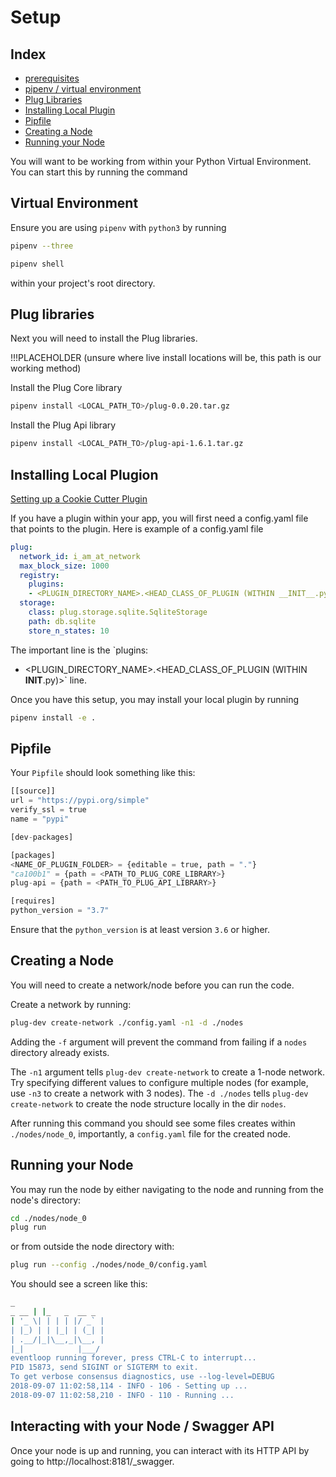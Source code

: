 # Setup

## Index
* [prerequisites]({{book.prerequisites}})
* [pipenv / virtual environment](#virtual-environment)
* [Plug Libraries](#plug-libraries)
* [Installing Local Plugin](#installing-local-plugin)
* [Pipfile](#Pipfile)
* [Creating a Node](#creating-a-node)
* [Running your Node](#running-your-node)

You will want to be working from within your Python Virtual Environment. You can start this by running the command

## Virtual Environment

Ensure you are using `pipenv` with `python3` by running
``` sh
pipenv --three
```

``` sh
pipenv shell
```

within your project's root directory.

## Plug libraries

Next you will need to install the Plug libraries.

!!!PLACEHOLDER (unsure where live install locations will be, this path is our working method)

Install the Plug Core library

```sh
pipenv install <LOCAL_PATH_TO>/plug-0.0.20.tar.gz
```

Install the Plug Api library

```sh
pipenv install <LOCAL_PATH_TO>/plug-api-1.6.1.tar.gz
```

## Installing Local Plugion

[Setting up a Cookie Cutter Plugin]({{book.cookie-cutter}})

If you have a plugin within your app, you will first need a config.yaml file that points to the plugin.
Here is example of a config.yaml file

``` yaml
plug:
  network_id: i_am_at_network
  max_block_size: 1000
  registry:
    plugins:
    - <PLUGIN_DIRECTORY_NAME>.<HEAD_CLASS_OF_PLUGIN (WITHIN __INIT__.py)>
  storage:
    class: plug.storage.sqlite.SqliteStorage
    path: db.sqlite
    store_n_states: 10
```

The important line is the `plugins:
- <PLUGIN_DIRECTORY_NAME>.<HEAD_CLASS_OF_PLUGIN (WITHIN __INIT__.py)>` line.

Once you have this setup, you may install your local plugin by running

``` sh
pipenv install -e .
```

## Pipfile

Your `Pipfile` should look something like this:

```py
[[source]]
url = "https://pypi.org/simple"
verify_ssl = true
name = "pypi"

[dev-packages]

[packages]
<NAME_OF_PLUGIN_FOLDER> = {editable = true, path = "."}
"ca100b1" = {path = <PATH_TO_PLUG_CORE_LIBRARY>}
plug-api = {path = <PATH_TO_PLUG_API_LIBRARY>}

[requires]
python_version = "3.7"
```

Ensure that the `python_version` is at least version `3.6` or higher.

## Creating a Node

You will need to create a network/node before you can run the code.

Create a network by running:

``` sh
plug-dev create-network ./config.yaml -n1 -d ./nodes
```

Adding the `-f` argument will prevent the command from failing if a `nodes` directory already exists.

The `-n1` argument tells `plug-dev create-network` to create a 1-node network. Try specifying different values to configure multiple nodes (for example, use `-n3` to create a network with 3 nodes). The `-d ./nodes` tells `plug-dev create-network` to create the node structure locally in the dir `nodes`.

After running this command you should see some files creates within `./nodes/node_0`, importantly, a `config.yaml` file for the created node.

## Running your Node

You may run the node by either navigating to the node and running from the node's directory:

```sh
cd ./nodes/node_0
plug run
```

or from outside the node directory with:

```sh
plug run --config ./nodes/node_0/config.yaml
```

You should see a screen like this:
``` sh
_
_ __ | |_   _  __ _
| '_ \| | | | |/ _` |
| |_) | | |_| | (_| |
| .__/|_|\__,_|\__, |
|_|            |___/  
eventloop running forever, press CTRL-C to interrupt...
PID 15873, send SIGINT or SIGTERM to exit.
To get verbose consensus diagnostics, use --log-level=DEBUG
2018-09-07 11:02:58,114 - INFO - 106 - Setting up ...
2018-09-07 11:02:58,210 - INFO - 110 - Running ...

```

## Interacting with your Node / Swagger API

Once your node is up and running, you can interact with its HTTP API by going to http://localhost:8181/_swagger.
